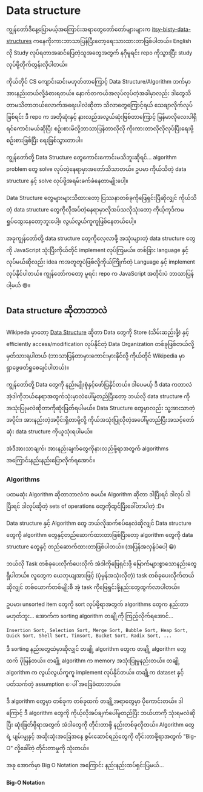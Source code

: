 # Data structure

ကျွန်တော်ဒီနေ့ပြောမယ့်အကြောင်းအရာတွေတော်တော်များများက [itsy-bisty-data-structures](https://github.com/jamiebuilds/itsy-bitsy-data-structures) ကနေကိုးကားဘာသာပြန်ပြီးတော့ရေးသားထားတာဖြစ်ပါတယ်။ English လို Study လုပ်ရတာအဆင်ပြေတဲ့သူအတွေအတွက် နဂိုမူရင်း repo ကိုသွားပြီး study လုပ်ဖို့တိုက်တွန်းလိုပါတယ်။

ကိုယ်တိုင် CS ကျောင်းဆင်းမဟုတ်တာကြောင့် Data Structure/Algorithm ဘက်မှာအားနည်းတယ်လို့ခံစားရတယ်။ နောက်တကယ်အလုပ်လုပ်တဲ့အခါမှာလည်း ဒါတွေသိတာမသိတာဘယ်လောက်အရေးပါလဲဆိုတာ သိလာတွေကြောင့်ရယ် သေချာလိုက်လုပ်ဖြစ်ရင်း ဒီ repo က အတိုဆုံးနှင့် နားလည်အလွယ်ဆုံးဖြစ်တာကြောင့် မြန်မာလိုလေးပါရှိရင်ကောင်းမယ်ဆိုပြီး စဥ်းစားမိလို့ဘာသာပြန်တာလိုလို ကိုးကားတာလိုလိုလုပ်ပြီးရေးဖို့စဉ်းစားဖြစ်ပြီး ရေးဖြစ်သွားတာပါ။

ကျွန်တော်တို့ Data Structure တွေကောင်းကောင်းမသိဘူးဆိုရင်...  algorithm problem တွေ solve လုပ်တဲ့နေရာမှာအတော်သိသာတယ်။ ဥပမာ ကိုယ်သိတဲ့ data structure နှင့် solve လုပ်ဖို့အရမ်းခက်ခဲနေတာမျိုးပေါ့။

Data Structure တွေများများသိထားတော့ ပြဿနာတစ်ခုကိုဖြေရှင်းပြီဆိုလျှင် ကိုယ်သိတဲ့ data structure တွေကိုလိုအပ်တဲ့နေရာမှာလိုအပ်သလိုသုံးတော့ ကိုယ့်ကုဒ်ကမရှုပ်ထွေးနေတော့ဘူးပေါ့။ လွယ်လွယ်ကူကူဖြစ်နေတယ်ပေါ့။ 

အခုကျွန်တော်တို့ data structure တွေကိုလေ့လာဖို့ အသုံးများတဲ့ data structure တွေကို JavaScript သုံးပြီးကိုယ်တိုင် implement လုပ်ကြမယ်။ တစ်ခြား language နှင့်လုပ်မယ်ဆိုလည်း idea ကအတူတူပဲဖြစ်လို့ကိုယ်ကြိုက်တဲ့ Language နှင့် implement လုပ်နိုင်ပါတယ်။ ကျွန်တော်ကတော့ မူရင်း repo က JavaScript အတိုင်းပဲ ဘာသာပြန်ပါ့မယ် 😄။

## Data structure ဆိုတာဘာလဲ

Wikipeda မှာတော့ [Data Structure](https://en.wikipedia.org/wiki/Data_structure) ဆိုတာ Data တွေကို Store (သိမ်းဆည်းဖို့) နှင့် efficiently access/modification လုပ်နိုင်တဲ့ Data Organization တစ်ခုဖြစ်တယ်လို့မှတ်သားရပါတယ် (ဘာသာပြန်တာမှားကောင်းမှားနိုင်လို့ ကိုယ်တိုင် Wikipedia မှာရှာဖွေဖတ်ရှုစေချင်ပါတယ်)။

ကျွန်တော်တို့ Data တွေကို နည်းမျိုးစုံနှင့်ဖော်ပြနိုင်တယ်။ ဒါပေမယ့် ဒီ data ကဘာလဲ အဲ့ဒါကိုဘယ်နေရာအတွက်သုံးမှာလဲပေါ်မူတည်ပြီးတော့ ဘယ်လို data structure ကိုအသုံးပြုမလဲဆိုတာကိုဆုံးဖြတ်ရပါမယ်။ Data Structure တွေမှာလည်း သူ့အားသာတဲ့အပိုင်း၊ အားနည်းတဲ့အပိုင်းရှိတာမို့လို့ ကိုယ်အသုံးပြုလိုတဲ့အပေါ်မူတည်ပြီးအသင့်တော်ဆုံး data structure ကိုယူသုံးရပါမယ်။

အဲဒီအားသာချက်၊ အားနည်းချက်တွေကိုနားလည်ဖို့ရာအတွက် algorithms အကြောင်းနည်းနည်းပြောလိုက်ရအောင်။

### Algorithms

ပထမဆုံး Algorithm ဆိုတာဘာလဲက စမယ်။ Algorithm ဆိုတာ ဒါပြီးရင် ဒါလုပ် ဒါပြီးရင် ဒါလုပ်ဆိုတဲ့ sets of operations တွေကိုထွင်ပြီးခေါ်တာပါတဲ့ :D။

Data structure နှင့် Algorithm တွေ ဘယ်လိုဆက်စပ်နေလဲဆိုလျှင် Data structure တွေကို algorithm တွေနှင့်တည်ဆောက်ထားတာဖြစ်ပြီးတော့ algorithm တွေကို data structure တွေနှင့် တည်ဆောက်ထားတာဖြစ်ပါတယ်။ (အပြန်အလှန်ပဲပေါ့ 😀)

ဘယ်လို Task တစ်ခုပေးလိုက်ပေးလိုက် အဲဒါကိုဖြေရှင်းဖို့ မြောက်များစွာသောနည်းတွေရှိပါတယ်။ လူတွေက ယေဘုယျအားဖြင့် (ပုံမှန်အသုံးလိုတဲ့) task တစ်ခုပေးလိုက်တယ်ဆိုလျှင် တစ်ယောက်တစ်မျိုးစီ အဲ့ task ကိုဖြေရှင်းဖို့နည်းတွေထွက်လာပါတယ်။

ဥပမာ၊ unsorted item တွေကို sort လုပ်ဖို့ရာအတွက် algorithms တွေက နည်းတာမဟုတ်ဘူး... အောက်က sorting algorithm တချို့ကို ကြည့်လိုက်ရအောင်... 

    Insertion Sort, Selection Sort, Merge Sort, Bubble Sort, Heap Sort,
    Quick Sort, Shell Sort, Timsort, Bucket Sort, Radix Sort, ...

ဒီ sorting နည်းတွေထဲမှာဆိုလျှင် တချို့ algorithm တွေက တချို့ algorithm တွေထက် ပိုမြန်တယ်။ တချို့ algorithm က memory အသုံးပြုမှုနည်းတယ်။ တချို့ algorithm က လွယ်လွယ်ကူကူ implement လုပ်နိုင်တယ်။ တချို့က dataset နှင့် ပတ်သက်တဲ့ assumption ေပါ် အခြေခံထားတယ်။

ဒီ algorithm တွေမှာ တစ်ခုက တစ်ခုထက် တချို့အရာတွေမှာ ပိုကောင်းတယ်။ ဒါကြောင့် ဒီ algorithm တွေကို ကိုယ့်လိုအပ်ချက်ပေါ်မူတည်ပြီး ဘယ်ဟာကို သုံးရမလဲဆိုပြီး ဆုံးဖြတ်ဖို့ရာအတွက် အဲဒါတွေကို တိုင်းတာဖို့ နည်းတစ်ခုလိုတယ်။ Algorithm တွေရဲ့ ပျမ်းမျှနှင့် အဆိုးဆုံးအခြေအနေ စွမ်းဆောင်ရည်တွေကို တိုင်းတာဖို့ရာအတွက် "Big-O" လို့ခေါ်တဲ့ တိုင်းတာမှုကို သုံးတယ်။

အခု အောက်မှာ Big O Notation အကြောင်း နည်းနည်းထပ်ရှင်းပြမယ်...

#### Big-O Notation
